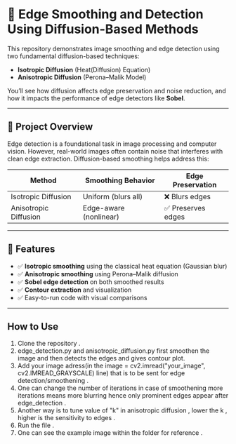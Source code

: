# 🧠 Edge Smoothing and Detection Using Diffusion-Based Methods

This repository demonstrates image smoothing and edge detection using two fundamental diffusion-based techniques:

- **Isotropic Diffusion** (Heat(Diffusion) Equation)
- **Anisotropic Diffusion** (Perona–Malik Model)

You’ll see how diffusion affects edge preservation and noise reduction, and how it impacts the performance of edge detectors like **Sobel**.

---

## 📸 Project Overview

Edge detection is a foundational task in image processing and computer vision. However, real-world images often contain noise that interferes with clean edge extraction. Diffusion-based smoothing helps address this:

| Method                 | Smoothing Behavior      | Edge Preservation |
|------------------------|-------------------------|--------------------|
| Isotropic Diffusion    | Uniform (blurs all)     | ❌ Blurs edges      |
| Anisotropic Diffusion  | Edge-aware (nonlinear)  | ✅ Preserves edges  |

---

## 🚀 Features

- ✅ **Isotropic smoothing** using the classical heat equation (Gaussian blur)
- ✅ **Anisotropic smoothing** using Perona–Malik diffusion
- ✅ **Sobel edge detection** on both smoothed results
- ✅ **Contour extraction** and visualization
- ✅ Easy-to-run code with visual comparisons

---

##  How to Use 
1. Clone the repository .
2. edge_detection.py and anisotropic_diffusion.py first smoothen the image and then detects the edges and gives contour plot.
3. Add your image adress(in the image = cv2.imread("your_image", cv2.IMREAD_GRAYSCALE) line) that is to be sent for edge detection/smoothening .
4. One can change the number of iterations in case of smoothening more iterations means more blurring hence only prominent edges appear after edge_detection .
5. Another way is to tune value of "k" in anisotropic diffusion , lower the k , higher is the sensitivity to edges .
6. Run the file .
7. One can see the example image within the folder for reference .


